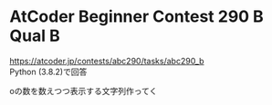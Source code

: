 # AtCoder Beginner Contest 290 B Qual B  
https://atcoder.jp/contests/abc290/tasks/abc290_b  
Python (3.8.2)で回答  

oの数を数えつつ表示する文字列作ってく
